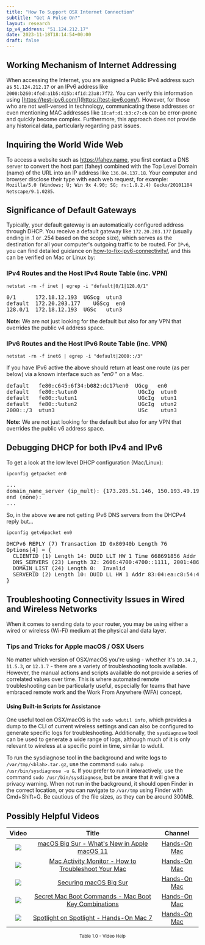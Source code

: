 ```yaml
---
title: "How To Support OSX Internet Connection"
subtitle: "Get A Pulse On?"
layout: research
ip_v4_address: "51.124.212.17"
date: 2023-11-18T18:14:54+00:00
draft: false
---
```


## Working Mechanism of Internet Addressing

When accessing the Internet, you are assigned a Public IPv4 address such as ```51.124.212.17``` or an IPv6 address like ```2000:b260:4fed:a1b5:415b:4f1d:23a8:7f72```. You can verify this information using [https://test-ipv6.com/](https://test-ipv6.com/). However, for those who are not well-versed in technology, communicating these addresses or even mentioning MAC addresses like ```10:af:d1:b3:c7:cb``` can be error-prone and quickly become complex. Furthermore, this approach does not provide any historical data, particularly regarding past issues.
## Inquiring the World Wide Web
To access a website such as https://fahey.name, you first contact a DNS server to convert the host part (fahey) combined with the Top Level Domain (name) of the URL into an IP address like ```136.84.137.18```. Your computer and browser disclose their type with each web request, for example: <br>```Mozilla/5.0 (Windows; U; Win 9x 4.90; SG; rv:1.9.2.4) Gecko/20101104 Netscape/9.1.0285```.
## Significance of Default Gateways
Typically, your default gateway is an automatically configured address through DHCP. You receive a default gateway like ```172.20.203.177``` (usually ending in .1 or .254 based on the scope size), which serves as the destination for all your computer's outgoing traffic to be routed. For ```IPv6```, you can find detailed guidance on [how-to-fix-ipv6-connectivity/](/blog/how-to-fix-ipv6-connectivity/), and this can be verified on Mac or Linux by: <br>
### IPv4 Routes and the Host IPv4 Route Table (inc. VPN)
```netstat -rn -f inet | egrep -i "default|0/1|128.0/1"```

<pre>
0/1      172.18.12.193  UGScg  utun3
default  172.20.203.177    UGScg  en0
128.0/1  172.18.12.193  UGSc   utun3</pre>

**Note:** We are not just looking for the default but also for any VPN that overrides the public v4 address space.

### IPv6 Routes and the Host IPv6 Route Table (inc. VPN)
```netstat -rn -f inet6 | egrep -i "default|2000::/3"```

If you have IPv6 active the above should return at least one route (as per below) via a known interface such as "_en0_ " on a Mac. 

<pre>
default   fe80:c645:6f34:b082:dc17%en0  UGcg   en0
default   fe80::%utun0                   UGcIg  utun0
default   fe80::%utun1                   UGcIg  utun1
default   fe80::%utun2                   UGcIg  utun2
2000::/3  utun3                          USc    utun3</pre>

**Note:** We are not just looking for the default but also for any VPN that overrides the public v6 address space.
<br>

## Debugging DHCP for both IPv4 and IPv6

To get a look at the low level DHCP configuration (Mac/Linux): 

```ipconfig getpacket en0```

<pre>
...
domain_name_server (ip_mult): {173.205.51.146, 150.193.49.191}
end (none):
...</pre>

So, in the above we are not getting IPv6 DNS servers from the DHCPv4 reply but...

```ipconfig getv6packet en0```

<pre>
DHCPv6 REPLY (7) Transaction ID 0x80940b Length 76
Options[4] = {
  CLIENTID (1) Length 14: DUID LLT HW 1 Time 668691856 Addr 10:af:d1:b3:c7:cb
  DNS_SERVERS (23) Length 32: 2606:4700:4700::1111, 2001:4860:4860::8844
  DOMAIN_LIST (24) Length 0:  Invalid
  SERVERID (2) Length 10: DUID LL HW 1 Addr 83:04:ea:c8:54:46
}</pre>




## Troubleshooting Connectivity Issues in Wired and Wireless Networks
When it comes to sending data to your router, you may be using either a wired or wireless (Wi-Fi) medium at the physical and data layer.
### Tips and Tricks for Apple macOS / OSX Users
No matter which version of OSX/macOS you're using - whether it's ```10.14.2```, ```11.5.3```, or ```12.1.7``` - there are a variety of troubleshooting tools available. However, the manual actions and scripts available do not provide a series of correlated values over time. This is where automated remote troubleshooting can be particularly useful, especially for teams that have embraced remote work and the Work From Anywhere (WFA) concept.
#### Using Built-in Scripts for Assistance
One useful tool on OSX/macOS is the ```sudo wdutil info```, which provides a dump to the CLI of current wireless settings and can also be configured to generate specific logs for troubleshooting. Additionally, the ```sysdiagnose``` tool can be used to generate a wide range of logs, although much of it is only relevant to wireless at a specific point in time, similar to wdutil.

To run the sysdiagnose tool in the background and write logs to ```/var/tmp/<blah>.tar.gz```, use the command ```sudo nohup /usr/bin/sysdiagnose -u &```. If you prefer to run it interactively, use the command ```sudo /usr/bin/sysdiagnose```, but be aware that it will give a privacy warning. When not run in the background, it should open Finder in the correct location, or you can navigate to ```/var/tmp``` using Finder with Cmd+Shift+G. Be cautious of the file sizes, as they can be around 300MB.
## Possibly Helpful Videos

<link href="/plugins/lity/css/lity.min.css" rel="stylesheet">
<script src="/plugins/lity/js/lity.min.js"></script>
<div class="table1-start"></div>

|Video | Title | Channel |
| :---: | :---: | :---: |
|<a href="https://www.youtube.com/watch?v=JMKi6o9kaZI" data-lity><img src="https://i.ytimg.com/vi/JMKi6o9kaZI/default.jpg" class="img-fluid"></a>|<a href="https://www.youtube.com/watch?v=JMKi6o9kaZI" data-lity>macOS Big Sur - What&#39;s New in Apple macOS 11</a>|<a target="_blank" href="https://www.youtube.com/channel/UCg43DP8MdHVcl4rFK_delBg" >Hands-On Mac</a>|
|<a href="https://www.youtube.com/watch?v=TWzWd_DiaJ0" data-lity><img src="https://i.ytimg.com/vi/TWzWd_DiaJ0/default.jpg" class="img-fluid"></a>|<a href="https://www.youtube.com/watch?v=TWzWd_DiaJ0" data-lity>Mac Activity Monitor - How to Troubleshoot Your Mac</a>|<a target="_blank" href="https://www.youtube.com/channel/UCg43DP8MdHVcl4rFK_delBg" >Hands-On Mac</a>|
|<a href="https://www.youtube.com/watch?v=7KdhJimuhNw" data-lity><img src="https://i.ytimg.com/vi/7KdhJimuhNw/default.jpg" class="img-fluid"></a>|<a href="https://www.youtube.com/watch?v=7KdhJimuhNw" data-lity>Securing macOS Big Sur</a>|<a target="_blank" href="https://www.youtube.com/channel/UCg43DP8MdHVcl4rFK_delBg" >Hands-On Mac</a>|
|<a href="https://www.youtube.com/watch?v=VwNYWAxHCgM" data-lity><img src="https://i.ytimg.com/vi/VwNYWAxHCgM/default.jpg" class="img-fluid"></a>|<a href="https://www.youtube.com/watch?v=VwNYWAxHCgM" data-lity>Secret Mac Boot Commands - Mac Boot Key Combinations</a>|<a target="_blank" href="https://www.youtube.com/channel/UCg43DP8MdHVcl4rFK_delBg" >Hands-On Mac</a>|
|<a href="https://www.youtube.com/watch?v=RslZ4W1EPqk" data-lity><img src="https://i.ytimg.com/vi/RslZ4W1EPqk/default.jpg" class="img-fluid"></a>|<a href="https://www.youtube.com/watch?v=RslZ4W1EPqk" data-lity>Spotlight on Spotlight - Hands-On Mac 7</a>|<a target="_blank" href="https://www.youtube.com/channel/UCg43DP8MdHVcl4rFK_delBg" >Hands-On Mac</a>|

<center><small>Table 1.0 - Video Help</small></center>
 <br>
<div class="table1-end"></div>
<script type="text/javascript">
(function() {
    $('div.table1-start').nextUntil('div.table1-end', 'table').addClass('table thead-dark table-striped table-responsive rounded').attr('id', 't1');
    $('#t1').find('thead').addClass('thead-dark');
})();
</script>
